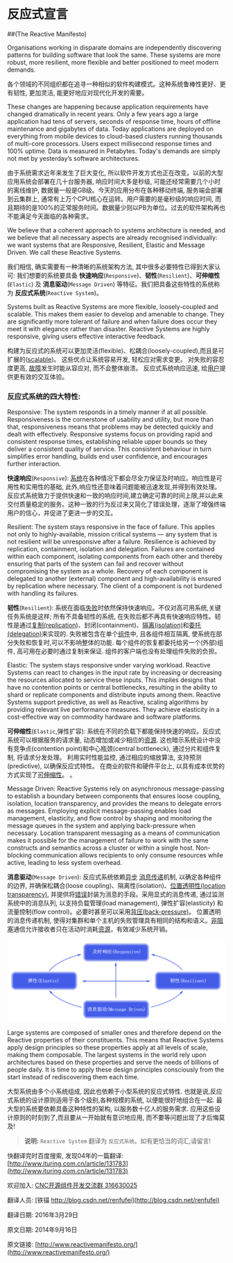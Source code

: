 # 反应式宣言

##(The Reactive Manifesto)


Organisations working in disparate domains are independently discovering patterns for building software that look the same. These systems are more robust, more resilient, more flexible and better positioned to meet modern demands.

各个领域的不同组织都在追寻一种相似的软件构建模式。这种系统鲁棒性更好、更有韧性, 更加灵活, 能更好地应对现代化开发的需要。


These changes are happening because application requirements have changed dramatically in recent years. Only a few years ago a large application had tens of servers, seconds of response time, hours of offline maintenance and gigabytes of data. Today applications are deployed on everything from mobile devices to cloud-based clusters running thousands of multi-core processors. Users expect millisecond response times and 100% uptime. Data is measured in Petabytes. Today's demands are simply not met by yesterday’s software architectures.


由于系统需求近年来发生了巨大变化, 所以软件开发方式也正在改变。以前的大型应用系统会部署在几十台服务器, 响应时间大多是秒级, 可能还经常需要几个小时的离线维护, 数据量一般是GB级。今天的应用分布在各种移动终端, 服务端会部署到云集群上, 通常有上万个CPU核心在运转。用户需要的是毫秒级的响应时间, 而且期待的是100%的正常服务时间。数据量少则以PB为单位。过去的软件架构再也不能满足今天面临的各种需求。



We believe that a coherent approach to systems architecture is needed, and we believe that all necessary aspects are already recognised individually: we want systems that are Responsive, Resilient, Elastic and Message Driven. We call these Reactive Systems.


我们相信, 确实需要有一种清晰的系统架构方法, 其中很多必要特性已得到大家认可: 我们想要的系统要具备 **快速响应**(`Responsive`)、**韧性**(`Resilient`)、**可伸缩性**(`Elastic`) 及 **消息驱动**(`Message Driven`) 等特征。我们把具备这些特性的系统称为 **反应式系统**(`Reactive System`)。



Systems built as Reactive Systems are more flexible, loosely-coupled and scalable. This makes them easier to develop and amenable to change. They are significantly more tolerant of failure and when failure does occur they meet it with elegance rather than disaster. Reactive Systems are highly responsive, giving users effective interactive feedback.

构建为反应式的系统可以更加灵活(flexible)、松耦合(loosely-coupled),而且是可扩展的([scalable](http://www.reactivemanifesto.org/glossary#Scalability))。 这些优点让系统容易开发, 轻松应对需求变更。 对失败的容忍度更高, [故障](http://www.reactivemanifesto.org/glossary#Failure)发生时能从容应对, 而不会整体崩溃。 反应式系统响应迅速, 给[用户](http://www.reactivemanifesto.org/glossary#User)提供更有效的交互体验。


### 反应式系统的四大特性:


Responsive: The system responds in a timely manner if at all possible. Responsiveness is the cornerstone of usability and utility, but more than that, responsiveness means that problems may be detected quickly and dealt with effectively. Responsive systems focus on providing rapid and consistent response times, establishing reliable upper bounds so they deliver a consistent quality of service. This consistent behaviour in turn simplifies error handling, builds end user confidence, and encourages further interaction.

**快速响应**(`Responsive`): [系统](http://www.reactivemanifesto.org/glossary#System)在各种情况下都会尽全力保证及时响应。响应性是可用性和实用性的基础, 此外,响应性还意味着问题能被迅速发现,并得到有效处理。反应式系统致力于提供快速和一致的响应时间,建立确定可靠的时间上限,并以此来交付质量稳定的服务。这种一致的行为反过来又简化了错误处理，逐渐了增强终端用户的信心，并促进了更进一步的交互。



Resilient: The system stays responsive in the face of failure. This applies not only to highly-available, mission critical systems — any system that is not resilient will be unresponsive after a failure. Resilience is achieved by replication, containment, isolation and delegation. Failures are contained within each component, isolating components from each other and thereby ensuring that parts of the system can fail and recover without compromising the system as a whole. Recovery of each component is delegated to another (external) component and high-availability is ensured by replication where necessary. The client of a component is not burdened with handling its failures.

**韧性**(`Resilient`): 系统在面临[失败](http://www.reactivemanifesto.org/glossary#Failure)时依然保持快速响应。不仅对高可用系统,关键任务系统是这样; 所有不具备韧性的系统, 在失败后都不再具有快速响应特性。韧性是通过[复制(replication)](http://www.reactivemanifesto.org/glossary#Replication)、封闭(containment)、[隔离(isolation)](http://www.reactivemanifesto.org/glossary#Isolation)和[委托(delegation)](http://www.reactivemanifesto.org/glossary#Delegation)来实现的. 失败被包含在单个[组件](http://www.reactivemanifesto.org/glossary#Component)中, 且各组件相互隔离, 使系统在部分失败和恢复时,可以不影响整体的功能. 每个组件的恢复都委托给另一个(外部)组件, 高可用在必要时通过复制来保证. 组件的客户端也没有处理组件失败的负担。


Elastic: The system stays responsive under varying workload. Reactive Systems can react to changes in the input rate by increasing or decreasing the resources allocated to service these inputs. This implies designs that have no contention points or central bottlenecks, resulting in the ability to shard or replicate components and distribute inputs among them. Reactive Systems support predictive, as well as Reactive, scaling algorithms by providing relevant live performance measures. They achieve elasticity in a cost-effective way on commodity hardware and software platforms.

**可伸缩性**(`Elastic`,弹性扩容): 系统在不同的负载下都能保持快速的响应。反应式系统可以根据服务的请求量, 动态增加或减少相应的[资源](http://www.reactivemanifesto.org/glossary#Resource). 这也暗示系统设计中没有竞争点(contention point)和中心瓶颈(central bottleneck), 通过分片和组件复制, 将请求分发处理。 利用实时性能监控, 通过相应的缩放算法, 支持预测(predictive), 以确保反应式特性。 在商业的软件和硬件平台上, 以具有成本优势的方式实现了[可伸缩性](http://www.reactivemanifesto.org/glossary#Elasticity)。
。


Message Driven: Reactive Systems rely on asynchronous message-passing to establish a boundary between components that ensures loose coupling, isolation, location transparency, and provides the means to delegate errors as messages. Employing explicit message-passing enables load management, elasticity, and flow control by shaping and monitoring the message queues in the system and applying back-pressure when necessary. Location transparent messaging as a means of communication makes it possible for the management of failure to work with the same constructs and semantics across a cluster or within a single host. Non-blocking communication allows recipients to only consume resources while active, leading to less system overhead.

**消息驱动**(`Message Driven`): 反应式系统依赖[异步](http://www.reactivemanifesto.org/glossary#Asynchronous) [消息传递](http://www.reactivemanifesto.org/glossary#Message-Driven)机制, 以确定各种组件的边界, 并确保松耦合(loose coupling)、隔离性(isolation)、[位置透明性(location transparency)](http://www.reactivemanifesto.org/glossary#Location-Transparency), 并提供将[错误](http://www.reactivemanifesto.org/glossary#Failure)封装为消息的手段。采用显式的消息传递, 通过监测系统中的消息队列, 以支持负载管理(load management), 弹性扩容(elasticity) 和流量控制(flow control)。必要时甚至可以采用[背压(back-pressure)](http://www.reactivemanifesto.org/glossary#Back-Pressure)。 位置透明的消息传递机制, 使得对集群和单个主机的失败管理具有相同的结构和语义。[非阻塞](http://www.reactivemanifesto.org/glossary#Non-Blocking)通信允许接收者只在活动时消耗[资源](http://www.reactivemanifesto.org/glossary#Resource)，有效减少系统开销。


![](01_reactive-traits.png)




Large systems are composed of smaller ones and therefore depend on the Reactive properties of their constituents. This means that Reactive Systems apply design principles so these properties apply at all levels of scale, making them composable. The largest systems in the world rely upon architectures based on these properties and serve the needs of billions of people daily. It is time to apply these design principles consciously from the start instead of rediscovering them each time.

大型系统由多个小系统组成, 因此也依赖于小型系统的反应式特性. 也就是说,反应式系统的设计原则适用于各个级别,各种规模的系统, 以便能很好地组合在一起. 最大型的系统要依赖具备这种特性的架构, 以服务数十亿人的服务需求. 应用这些设计原则的时刻到了,而且要从一开始就有意识地应用, 而不要等问题出现了才后悔莫及!


> **说明:** `Reactive System` 翻译为 `反应式系统`。如有更恰当的词汇,请留言!


快翻译完时百度搜索, 发现04年的一篇翻译: [http://www.ituring.com.cn/article/131783](http://www.ituring.com.cn/article/131783)


欢迎加入: [CNC开源组件开发交流群 316630025](http://jq.qq.com/?_wv=1027&k=Z4v6kn)


翻译人员: [铁锚 http://blog.csdn.net/renfufei](http://blog.csdn.net/renfufei)


翻译日期: 2016年3月29日

原文日期: 2014年9月16日

原文链接: [http://www.reactivemanifesto.org/](http://www.reactivemanifesto.org/)





